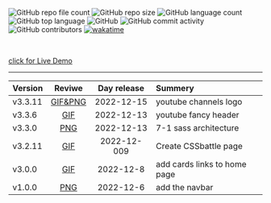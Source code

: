 ![GitHub repo file count](https://img.shields.io/github/directory-file-count/AlexEG/alexeg.github.io?&style=plastic)  ![GitHub repo size](https://img.shields.io/github/repo-size/AlexEG/alexeg.github.io?color=%23ff0055&style=plastic) ![GitHub language count](https://img.shields.io/github/languages/count/AlexEG/alexeg.github.io?style=plastic)  ![GitHub top language](https://img.shields.io/github/languages/top/AlexEG/alexeg.github.io?color=%239900ff&style=plastic)  ![GitHub](https://img.shields.io/github/license/AlexEG/alexeg.github.io?color=%2300dd&style=plastic)  ![GitHub commit activity](https://img.shields.io/github/commit-activity/m/AlexEG/alexeg.github.io?color=%2330ff30&style=plastic)   ![GitHub contributors](https://img.shields.io/github/contributors/AlexEG/alexeg.github.io?color=%23cc0000&style=plastic)  [![wakatime](https://wakatime.com/badge/user/fbdfdc0f-d449-43dc-8090-ced03a22fe8c/project/4b792bf0-7703-4fb4-a2b8-8d99db6031ac.svg)](https://wakatime.com/badge/user/fbdfdc0f-d449-43dc-8090-ced03a22fe8c/project/4b792bf0-7703-4fb4-a2b8-8d99db6031ac)
 
<br>

[click for Live Demo](https://alexeg.github.io/)
<hr>


|  Version |          Reviwe         |  Day release |              Summery            |
|:---------|:-----------------------:|:------------:|:--------------------------------|
|v3.3.11    |[GIF&PNG](https://github.com/AlexEG/Projects__History/blob/main/alexeg.github.io/Version__History/v3.3.11/README.md.md)|  2022-12-15  |youtube channels logo|
|v3.3.6    |[GIF](https://github.com/AlexEG/Projects__History/blob/main/alexeg.github.io/Version__History/v3.3.6/README.md.md)|  2022-12-13  |youtube fancy header|
|v3.3.0    |[PNG](https://github.com/AlexEG/Projects__History/blob/main/alexeg.github.io/Version__History/v3.3.0/README.md.md)|  2022-12-13  |7-1 sass architecture|
|v3.2.11   |[GIF](https://github.com/AlexEG/Projects__History/blob/main/alexeg.github.io/Version__History/v3.1.1%20v3.2.11/README.md.md)|  2022-12-009  |Create CSSbattle page|
|v3.0.0    |[GIF](https://github.com/AlexEG/Projects__History/blob/main/alexeg.github.io/Version__History/v3.0.0/README.md.md)|  2022-12-8  |add cards links to home page|
|v1.0.0    |[PNG](https://github.com/AlexEG/Projects__History/blob/main/alexeg.github.io/Version__History/v1.0.0/README.md.md)|  2022-12-6  |add the navbar|

